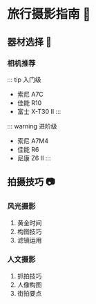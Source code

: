 # 旅行摄影指南 📸

## 器材选择 🎥

### 相机推荐
::: tip 入门级
- 索尼 A7C
- 佳能 R10
- 富士 X-T30 II
:::

::: warning 进阶级
- 索尼 A7M4
- 佳能 R6
- 尼康 Z6 II
:::

## 拍摄技巧 📷

### 风光摄影
1. 黄金时间
2. 构图技巧
3. 滤镜运用

### 人文摄影
1. 抓拍技巧
2. 人像构图
3. 街拍要点 